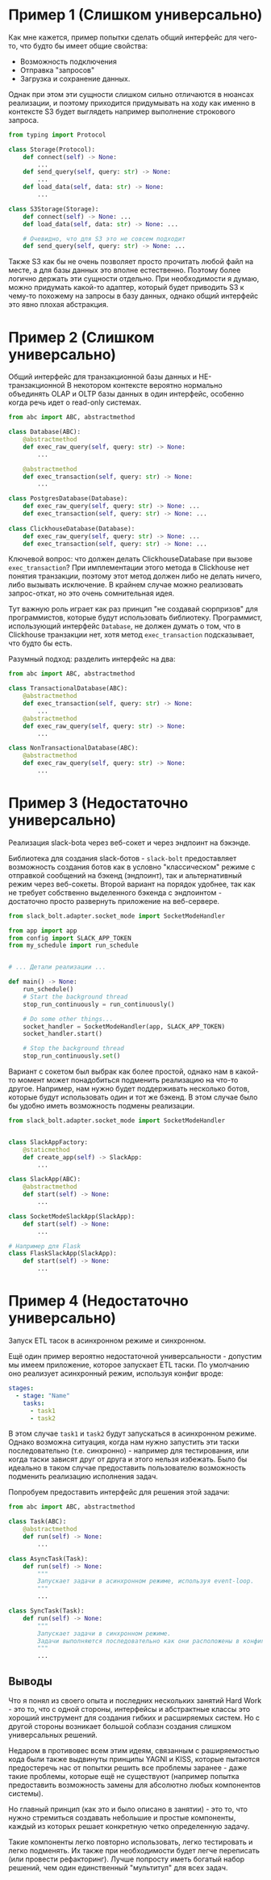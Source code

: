 # Пример 1 (Слишком универсально)

Как мне кажется, пример попытки сделать общий интерфейс для чего-то, что будто бы имеет общие свойства:

- Возможность подключения
- Отправка "запросов"
- Загрузка и сохранение данных.

Однак при этом эти сущности слишком сильно отличаются в нюансах реализации, и поэтому приходится
придумывать на ходу как именно в контексте S3 будет выглядеть например выполнение строкового запроса.

```python
from typing import Protocol

class Storage(Protocol):
    def connect(self) -> None:
        ...
    def send_query(self, query: str) -> None:
        ...
    def load_data(self, data: str) -> None:
        ...

class S3Storage(Storage):
    def connect(self) -> None: ...
    def load_data(self, data: str) -> None: ...

    # Очевидно, что для S3 это не совсем подходит
    def send_query(self, query: str) -> None: ...
```

Также S3 как бы не очень позволяет просто прочитать любой файл на месте, а для базы данных это вполне естественно.
Поэтому более логично держать эти сущности отдельно.
При необходимости я думаю, можно придумать какой-то адаптер, который будет приводить S3 к чему-то похожему на
запросы в базу данных, однако общий интерфейс это явно плохая абстракция.

# Пример 2 (Слишком универсально)

Общий интерфейс для транзакционной базы данных и НЕ-транзакционной
В некотором контексте вероятно нормально объединять OLAP и OLTP базы данных в один интерфейс,
особенно когда речь идет о read-only системах.

```python
from abc import ABC, abstractmethod

class Database(ABC):
    @abstractmethod
    def exec_raw_query(self, query: str) -> None:
        ...

    @abstractmethod
    def exec_transaction(self, query: str) -> None:
        ...

class PostgresDatabase(Database):
    def exec_raw_query(self, query: str) -> None: ...
    def exec_transaction(self, query: str) -> None: ...
        
class ClickhouseDatabase(Database):
    def exec_raw_query(self, query: str) -> None: ...
    def exec_transaction(self, query: str) -> None: ...
```

Ключевой вопрос: что должен делать ClickhouseDatabase при вызове `exec_transaction`? При имплементации
этого метода в Clickhouse нет понятия транзакции, поэтому этот метод должен либо не делать ничего,
либо вызывать исключение. В крайнем случае можно реализовать запрос-откат, но это очень сомнительная
идея.

Тут важную роль играет как раз принцип "не создавай сюрпризов" для программистов, которые будут использовать
библиотеку.
Программист, использующий интерфейс `Database`, не должен думать о том, что в Clickhouse транзакции нет,
хотя метод `exec_transaction` подсказывает, что будто бы есть.

Разумный подход: разделить интерфейс на два:

```python
from abc import ABC, abstractmethod

class TransactionalDatabase(ABC):
    @abstractmethod
    def exec_transaction(self, query: str) -> None:
        ...
    @abstractmethod
    def exec_raw_query(self, query: str) -> None:
        ...

class NonTransactionalDatabase(ABC):
    @abstractmethod
    def exec_raw_query(self, query: str) -> None:
        ...

```

# Пример 3 (Недостаточно универсально)

Реализация slack-bota через веб-сокет и через эндпоинт на бэкэнде.

Библиотека для создания slack-ботов - `slack-bolt` предоставляет возможность создания ботов как в 
условно "классическом" режиме с отправкой сообщений на бэкенд (эндпоинт), так и альтернативный режим
через веб-сокеты. Второй вариант на порядок удобнее, так как не требует собственно выделенного бэкенда
с эндпоинтом - достаточно просто развернуть приложение на веб-сервере.

```python
from slack_bolt.adapter.socket_mode import SocketModeHandler

from app import app
from config import SLACK_APP_TOKEN
from my_schedule import run_schedule


# ... Детали реализации ...

def main() -> None:
    run_schedule()
    # Start the background thread
    stop_run_continuously = run_continuously()

    # Do some other things...
    socket_handler = SocketModeHandler(app, SLACK_APP_TOKEN)
    socket_handler.start()

    # Stop the background thread
    stop_run_continuously.set()
```

Вариант с сокетом был выбрак как более простой, однако нам в какой-то момент может понадобиться подменить
реализацию на что-то другое. Например, нам нужно будет поддерживать несколько ботов, которые будут
использовать один и тот же бэкенд. В этом случае было бы удобно иметь возможность подмены реализации.

```python
from slack_bolt.adapter.socket_mode import SocketModeHandler


class SlackAppFactory:
    @staticmethod
    def create_app(self) -> SlackApp:
        ...

class SlackApp(ABC):
    @abstractmethod
    def start(self) -> None:
        ...

class SocketModeSlackApp(SlackApp):
    def start(self) -> None:
        ...

# Например для Flask
class FlaskSlackApp(SlackApp):
    def start(self) -> None:
        ...

```

# Пример 4 (Недостаточно универсально)

Запуск ETL тасок в асинхронном режиме и синхронном.

Ещё один пример вероятно недостаточной универсальности - допустим мы имеем приложение, которое 
запускает ETL таски. По умолчанию оно реализует асинхронный режим, используя конфиг вроде:

```yaml
stages:
  - stage: "Name"
    tasks:
      - task1
      - task2
```

В этом случае `task1` и `task2` будут запускаться в асинхронном режиме. 
Однако возможна ситуация, когда нам нужно запустить эти таски последовательно (т.е. синхронно) - например
для тестирования, или когда таски зависят друг от друга и этого нельзя избежать.
Было бы идеально в таком случае предоставить пользователю возможность подменить реализацию исполнения задач.

Попробуем предоставить интерфейс для решения этой задачи:

```python
from abc import ABC, abstractmethod

class Task(ABC):
    @abstractmethod
    def run(self) -> None:
        ... 

class AsyncTask(Task):
    def run(self) -> None:
        """
        Запускает задачи в асинхронном режиме, используя event-loop.
        """
        ...

class SyncTask(Task):
    def run(self) -> None:
        """
        Запускает задачи в синхронном режиме.
        Задачи выполняются последовательно как они расположены в конфиге.
        """
        ...
```

## Выводы

Что я понял из своего опыта и последних нескольких занятий Hard Work - это то, что
с одной стороны, интерфейсы и абстрактные классы это хороший инструмент для создания
гибких и расширяемых систем. Но с другой стороны возникает большой соблазн создания слишком
универсальных решений.

Недаром в противовес всем этим идеям, связанным с раширяемостью кода были также выдвинуты принципы
YAGNI и KISS, которые пытаются предостеречь нас от попытки решить все проблемы заранее - даже такие 
проблемы, которые ещё не существуют (например попытка предоставить возможность замены для абсолютно
любых компонентов системы).

Но главный принцип (как это и было описано в занятии) - это то, что нужно стремиться создавать
небольшие и простые компоненты, каждый из которых решает конкретную четко определенную задачу.

Такие компоненты легко повторно использовать, легко тестировать и легко подменять.
Их также при необходимости будет легче переписать (или провести рефакторинг). Лучше попросту иметь
богатый набор решений, чем один единственный "мультитул" для всех задач.


